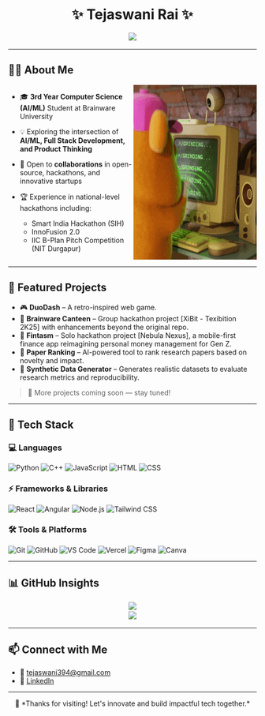 <h1 align="center">✨ Tejaswani Rai ✨</h1>

<p align="center">
  <img src="https://readme-typing-svg.demolab.com?font=Fira+Code&weight=500&size=22&pause=1000&color=FC036F&center=true&vCenter=true&width=800&lines=Hey+there!+I'm+Tejaswani+Rai;CSE+Undergrad+(AI/ML)+at+Brainware+University;Exploring+AI%2FML%2C+Full+Stack+Dev+%26+Open+Source" />
</p>

---

## 👩‍🎓 About Me

<div style="display: flex; align-items: left; justify-content: space-between;">
  <div>

- 🎓 **3rd Year Computer Science (AI/ML)** Student at Brainware University  
- 💡 Exploring the intersection of **AI/ML, Full Stack Development, and Product Thinking**  
- 🤝 Open to **collaborations** in open-source, hackathons, and innovative startups  
- 🏆 Experience in national-level hackathons including:  
  - Smart India Hackathon (SIH)  
  - InnoFusion 2.0  
  - IIC B-Plan Pitch Competition (NIT Durgapur)  

  </div>

  <img src="https://github.com/TejaswaniRai/TejaswaniRai/blob/main/Coding%20Working%20On%20It%20GIF%20by%20Grind.gif?raw=true" width="250"/>
</div>


---

## 🌟 Featured Projects

- 🎮 **DuoDash** – A retro-inspired web game.
- 🍔 **Brainware Canteen** – Group hackathon project [XiBit - Texibition 2K25] with enhancements beyond the original repo.
- 💸 **Fintasm** – Solo hackathon project [Nebula Nexus], a mobile-first finance app reimagining personal money management for Gen Z.  
- 📄 **Paper Ranking** – AI-powered tool to rank research papers based on novelty and impact.
- 🧪 **Synthetic Data Generator** – Generates realistic datasets to evaluate research metrics and reproducibility.
> 🚧 More projects coming soon — stay tuned!

---

## 🧰 Tech Stack

### 💻 Languages
![Python](https://img.shields.io/badge/Python-3670A0?style=for-the-badge&logo=python&logoColor=white)
![C++](https://img.shields.io/badge/C++-00599C?style=for-the-badge&logo=c%2B%2B&logoColor=white)
![JavaScript](https://img.shields.io/badge/JavaScript-f7df1e?style=for-the-badge&logo=javascript&logoColor=black)
![HTML](https://img.shields.io/badge/HTML5-e34c26?style=for-the-badge&logo=html5&logoColor=white)
![CSS](https://img.shields.io/badge/CSS3-264de4?style=for-the-badge&logo=css3&logoColor=white)

### ⚡ Frameworks & Libraries
![React](https://img.shields.io/badge/React-20232A?style=for-the-badge&logo=react&logoColor=61DAFB)
![Angular](https://img.shields.io/badge/Angular-DD0031?style=for-the-badge&logo=angular&logoColor=white)
![Node.js](https://img.shields.io/badge/Node.js-339933?style=for-the-badge&logo=node.js&logoColor=white)
![Tailwind CSS](https://img.shields.io/badge/Tailwind_CSS-38B2AC?style=for-the-badge&logo=tailwind-css&logoColor=white)

### 🛠️ Tools & Platforms
![Git](https://img.shields.io/badge/Git-F05032?style=for-the-badge&logo=git&logoColor=white)
![GitHub](https://img.shields.io/badge/GitHub-181717?style=for-the-badge&logo=github)
![VS Code](https://img.shields.io/badge/VSCode-007ACC?style=for-the-badge&logo=visual-studio-code&logoColor=white)
![Vercel](https://img.shields.io/badge/Vercel-000000?style=for-the-badge&logo=vercel&logoColor=white)
![Figma](https://img.shields.io/badge/Figma-F24E1E?style=for-the-badge&logo=figma&logoColor=white)
![Canva](https://img.shields.io/badge/Canva-00C4CC?style=for-the-badge&logo=canva&logoColor=white)

---

## 📊 GitHub Insights

<p align="center">
  <img src="https://github-readme-stats.vercel.app/api?username=tejaswanirai&show_icons=true&theme=tokyonight&hide_border=true" />
  <br/>
  <img src="https://github-readme-stats.vercel.app/api/top-langs/?username=tejaswanirai&layout=compact&theme=tokyonight&hide_border=true" />
  <br/>
</p>

---

## 📫 Connect with Me

- 📧 [tejaswani394@gmail.com](mailto:tejaswani394@gmail.com)  
- 💼 [LinkedIn](https://www.linkedin.com/in/tejaswani-rai-059a5a288)  

---

<p align="center">
  🧡 *Thanks for visiting! Let's innovate and build impactful tech together.*
</p>
